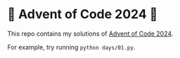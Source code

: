 # 🎄 Advent of Code 2024 🎄

This repo contains my solutions of [Advent of Code 2024](https://adventofcode.com/2024).

For example, try running `python days/01.py`.
